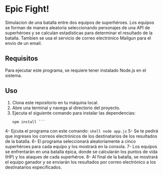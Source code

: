 # Epic Fight!

Simulacion de una batalla entre dos equipos de superhéroes. Los equipos se forman de manera aleatoria seleccionando personajes de una API de superhéroes y se calculan estadísticas para determinar el resultado de la batalla.
Tambien se usa el servicio de correo electrónico Mailgun para el envio de un email.

## Requisitos

Para ejecutar este programa, se requiere tener instalado Node.js en el sistema.

## Uso

1. Clona este repositorio en tu máquina local.
2. Abre una terminal y navega al directorio del proyecto.
3. Ejecuta el siguiente comando para instalar las dependencias:
   ```shell
   npm install ```
4- Ejcuta el programa con este comando:
    ```shell
    node app.js```
5- Se te pedirá que ingreses los correos electrónicos de los destinatarios de los resultados de la batalla.
6- El programa seleccionará aleatoriamente a cinco superhéroes para cada equipo y los mostrará en la consola.
7- Los equipos se enfrentarán en una batalla épica, donde se calcularán los puntos de vida (HP) y los ataques de cada superhéroe.
8- Al final de la batalla, se mostrará el equipo ganador y se enviarán los resultados por correo electrónico a los destinatarios especificados.
